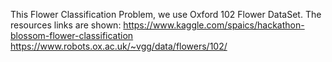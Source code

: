This Flower Classification Problem, we use Oxford 102 Flower DataSet. The resources links are shown:
https://www.kaggle.com/spaics/hackathon-blossom-flower-classification
https://www.robots.ox.ac.uk/~vgg/data/flowers/102/
